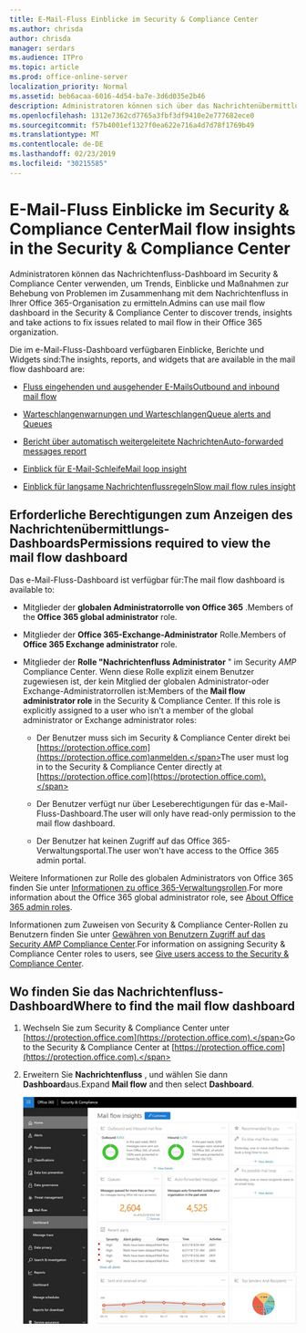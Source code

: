 ```yaml
---
title: E-Mail-Fluss Einblicke im Security & Compliance Center
ms.author: chrisda
author: chrisda
manager: serdars
ms.audience: ITPro
ms.topic: article
ms.prod: office-online-server
localization_priority: Normal
ms.assetid: beb6acaa-6016-4d54-ba7e-3d6d035e2b46
description: Administratoren können sich über das Nachrichtenübermittlungs-Dashboard im Security & Compliance Center informieren.
ms.openlocfilehash: 1312e7362cd7765a3fbf3df9410e2e777682ece0
ms.sourcegitcommit: f57b4001ef1327f0ea622e716a4d7d78f1769b49
ms.translationtype: MT
ms.contentlocale: de-DE
ms.lasthandoff: 02/23/2019
ms.locfileid: "30215585"
---
```

# <a name="mail-flow-insights-in-the-security--compliance-center"></a><span data-ttu-id="1b4a6-103">E-Mail-Fluss Einblicke im Security & Compliance Center</span><span class="sxs-lookup"><span data-stu-id="1b4a6-103">Mail flow insights in the Security & Compliance Center</span></span>

<span data-ttu-id="1b4a6-104">Administratoren können das Nachrichtenfluss-Dashboard im Security & Compliance Center verwenden, um Trends, Einblicke und Maßnahmen zur Behebung von Problemen im Zusammenhang mit dem Nachrichtenfluss in Ihrer Office 365-Organisation zu ermitteln.</span><span class="sxs-lookup"><span data-stu-id="1b4a6-104">Admins can use mail flow dashboard in the Security & Compliance Center to discover trends, insights and take actions to fix issues related to mail flow in their Office 365 organization.</span></span>

<span data-ttu-id="1b4a6-105">Die im e-Mail-Fluss-Dashboard verfügbaren Einblicke, Berichte und Widgets sind:</span><span class="sxs-lookup"><span data-stu-id="1b4a6-105">The insights, reports, and widgets that are available in the mail flow dashboard are:</span></span>

- [<span data-ttu-id="1b4a6-106">Fluss eingehenden und ausgehender E-Mails</span><span class="sxs-lookup"><span data-stu-id="1b4a6-106">Outbound and inbound mail flow</span></span>](mfi-outbound-and-inbound-mail-flow.md)

- [<span data-ttu-id="1b4a6-107">Warteschlangenwarnungen und Warteschlangen</span><span class="sxs-lookup"><span data-stu-id="1b4a6-107">Queue alerts and Queues</span></span>](mfi-queue-alerts-and-queues.md)

- [<span data-ttu-id="1b4a6-108">Bericht über automatisch weitergeleitete Nachrichten</span><span class="sxs-lookup"><span data-stu-id="1b4a6-108">Auto-forwarded messages report</span></span>](mfi-auto-forwarded-messages-report.md)

- [<span data-ttu-id="1b4a6-109">Einblick für E-Mail-Schleife</span><span class="sxs-lookup"><span data-stu-id="1b4a6-109">Mail loop insight</span></span>](mfi-mail-loop-insight.md)

- [<span data-ttu-id="1b4a6-110">Einblick für langsame Nachrichtenflussregeln</span><span class="sxs-lookup"><span data-stu-id="1b4a6-110">Slow mail flow rules insight</span></span>](mfi-slow-mail-flow-rules-insight.md)

## <a name="permissions-required-to-view-the-mail-flow-dashboard"></a><span data-ttu-id="1b4a6-111">Erforderliche Berechtigungen zum Anzeigen des Nachrichtenübermittlungs-Dashboards</span><span class="sxs-lookup"><span data-stu-id="1b4a6-111">Permissions required to view the mail flow dashboard</span></span>

<span data-ttu-id="1b4a6-112">Das e-Mail-Fluss-Dashboard ist verfügbar für:</span><span class="sxs-lookup"><span data-stu-id="1b4a6-112">The mail flow dashboard is available to:</span></span>

- <span data-ttu-id="1b4a6-113">Mitglieder der **globalen Administratorrolle von Office 365** .</span><span class="sxs-lookup"><span data-stu-id="1b4a6-113">Members of the **Office 365 global administrator** role.</span></span>

- <span data-ttu-id="1b4a6-114">Mitglieder der **Office 365-Exchange-Administrator** Rolle.</span><span class="sxs-lookup"><span data-stu-id="1b4a6-114">Members of **Office 365 Exchange administrator** role.</span></span>

- <span data-ttu-id="1b4a6-p101">Mitglieder der **Rolle "Nachrichtenfluss Administrator** " im Security _AMP_ Compliance Center. Wenn diese Rolle explizit einem Benutzer zugewiesen ist, der kein Mitglied der globalen Administrator-oder Exchange-Administratorrollen ist:</span><span class="sxs-lookup"><span data-stu-id="1b4a6-p101">Members of the **Mail flow administrator role** in the Security & Compliance Center. If this role is explicitly assigned to a user who isn't a member of the global administrator or Exchange administrator roles:</span></span>

  - <span data-ttu-id="1b4a6-117">Der Benutzer muss sich im Security & Compliance Center direkt bei [https://protection.office.com](https://protection.office.com)anmelden.</span><span class="sxs-lookup"><span data-stu-id="1b4a6-117">The user must log in to the Security & Compliance Center directly at [https://protection.office.com](https://protection.office.com).</span></span>

  - <span data-ttu-id="1b4a6-118">Der Benutzer verfügt nur über Leseberechtigungen für das e-Mail-Fluss-Dashboard.</span><span class="sxs-lookup"><span data-stu-id="1b4a6-118">The user will only have read-only permission to the mail flow dashboard.</span></span>

  - <span data-ttu-id="1b4a6-119">Der Benutzer hat keinen Zugriff auf das Office 365-Verwaltungsportal.</span><span class="sxs-lookup"><span data-stu-id="1b4a6-119">The user won't have access to the Office 365 admin portal.</span></span>

<span data-ttu-id="1b4a6-120">Weitere Informationen zur Rolle des globalen Administrators von Office 365 finden Sie unter [Informationen zu office 365-Verwaltungsrollen](https://support.office.com/article/da585eea-f576-4f55-a1e0-87090b6aaa9d).</span><span class="sxs-lookup"><span data-stu-id="1b4a6-120">For more information about the Office 365 global administrator role, see [About Office 365 admin roles](https://support.office.com/article/da585eea-f576-4f55-a1e0-87090b6aaa9d).</span></span>

<span data-ttu-id="1b4a6-121">Informationen zum Zuweisen von Security & Compliance Center-Rollen zu Benutzern finden Sie unter [Gewähren von Benutzern Zugriff auf das Security _AMP_ Compliance Center](https://support.office.com/article/2cfce2c8-20c5-47f9-afc4-24b059c1bd76).</span><span class="sxs-lookup"><span data-stu-id="1b4a6-121">For information on assigning Security & Compliance Center roles to users, see [Give users access to the Security & Compliance Center](https://support.office.com/article/2cfce2c8-20c5-47f9-afc4-24b059c1bd76).</span></span>

## <a name="where-to-find-the-mail-flow-dashboard"></a><span data-ttu-id="1b4a6-122">Wo finden Sie das Nachrichtenfluss-Dashboard</span><span class="sxs-lookup"><span data-stu-id="1b4a6-122">Where to find the mail flow dashboard</span></span>

1. <span data-ttu-id="1b4a6-123">Wechseln Sie zum Security & Compliance Center unter [https://protection.office.com](https://protection.office.com).</span><span class="sxs-lookup"><span data-stu-id="1b4a6-123">Go to the Security & Compliance Center at [https://protection.office.com](https://protection.office.com).</span></span>

2. <span data-ttu-id="1b4a6-124">Erweitern Sie **Nachrichtenfluss** , und wählen Sie dann **Dashboard**aus.</span><span class="sxs-lookup"><span data-stu-id="1b4a6-124">Expand **Mail flow** and then select **Dashboard**.</span></span>

   ![Das e-Mail-Fluss-Dashboard im Office 365 Security & Compliance Center](media/f32f5c0a-ea32-4e47-a477-d070405d4ae8.png)
